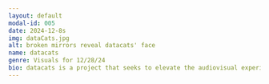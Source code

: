 ```yaml
---
layout: default
modal-id: 005
date: 2024-12-8s
img: dataCats.jpg
alt: broken mirrors reveal datacats' face
name: datacats
genre: Visuals for 12/28/24
bio: datacats is a project that seeks to elevate the audiovisual experience by combining obsolete analog technology to produce retina scorching imagery.
---
```

